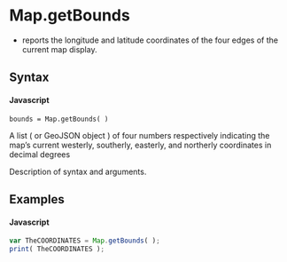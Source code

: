 # Map.getBounds
- reports the longitude and latitude coordinates of the four edges of the current map display.

## Syntax

#### Javascript
```
bounds = Map.getBounds( )
```

A list ( or GeoJSON object )  of four numbers respectively indicating the map’s current westerly, southerly, easterly, and northerly coordinates in decimal degrees


Description of syntax and arguments.

## Examples

#### Javascript
```javascript
var TheCOORDINATES = Map.getBounds( );
print( TheCOORDINATES );
```
